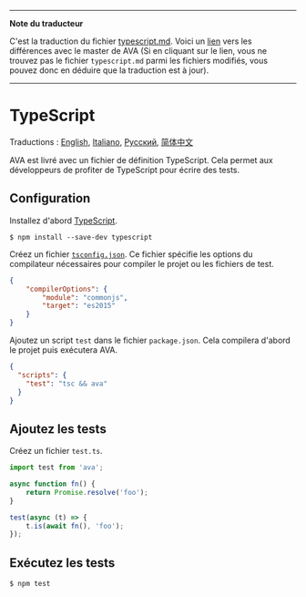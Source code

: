 ___
**Note du traducteur**

C'est la traduction du fichier [typescript.md](https://github.com/avajs/ava/blob/master/docs/recipes/typescript.md). Voici un [lien](https://github.com/avajs/ava/compare/2a6c5a9fc042fe7f96a76ff4a012d77c67c43188...master#diff-60cce07a584082115d230f2e3d571ad6) vers les différences avec le master de AVA (Si en cliquant sur le lien, vous ne trouvez pas le fichier `typescript.md` parmi les fichiers modifiés, vous pouvez donc en déduire que la traduction est à jour).
___
# TypeScript

Traductions : [English](https://github.com/avajs/ava/blob/master/docs/recipes/typescript.md), [Italiano](https://github.com/avajs/ava-docs/blob/master/it_IT/docs/recipes/typescript.md), [Русский](https://github.com/avajs/ava-docs/blob/master/ru_RU/docs/recipes/typescript.md), [简体中文](https://github.com/avajs/ava-docs/blob/master/zh_CN/docs/recipes/typescript.md)

AVA est livré avec un fichier de définition TypeScript. Cela permet aux développeurs de profiter de TypeScript pour écrire des tests.

## Configuration

Installez d'abord [TypeScript](https://github.com/Microsoft/TypeScript).

```
$ npm install --save-dev typescript
```

Créez un fichier [`tsconfig.json`](https://github.com/Microsoft/TypeScript/wiki/tsconfig.json). Ce fichier spécifie les options du compilateur nécessaires pour compiler le projet ou les fichiers de test.

```json
{
	"compilerOptions": {
		"module": "commonjs",
		"target": "es2015"
	}
}
```

Ajoutez un script `test` dans le fichier `package.json`. Cela compilera d'abord le projet puis exécutera AVA.

```json
{
  "scripts": {
    "test": "tsc && ava"
  }
}
```


## Ajoutez les tests

Créez un fichier `test.ts`.

```ts
import test from 'ava';

async function fn() {
    return Promise.resolve('foo');
}

test(async (t) => {
    t.is(await fn(), 'foo');
});
```


## Exécutez les tests

```
$ npm test
```
